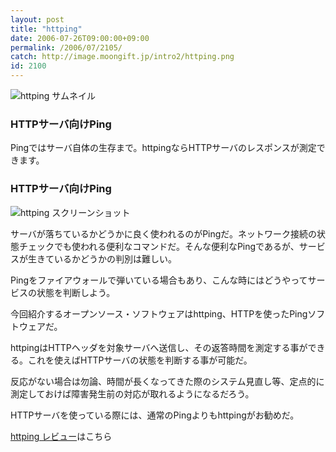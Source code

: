 ```yaml
---
layout: post
title: "httping"
date: 2006-07-26T09:00:00+09:00
permalink: /2006/07/2105/
catch: http://image.moongift.jp/intro2/httping.png
id: 2100
---
```

 ![httping サムネイル](http://image.moongift.jp/intro2/httping.t.png "httping サムネイル")
  

### HTTPサーバ向けPing
  
Pingではサーバ自体の生存まで。httpingならHTTPサーバのレスポンスが測定できます。  
<!--more-->  

### HTTPサーバ向けPing
  

![httping スクリーンショット](http://image.moongift.jp/intro2/httping.png "httping スクリーンショット")

  

サーバが落ちているかどうかに良く使われるのがPingだ。ネットワーク接続の状態チェックでも使われる便利なコマンドだ。そんな便利なPingであるが、サービスが生きているかどうかの判別は難しい。

  

Pingをファイアウォールで弾いている場合もあり、こんな時にはどうやってサービスの状態を判断しよう。

  

今回紹介するオープンソース・ソフトウェアはhttping、HTTPを使ったPingソフトウェアだ。

  

httpingはHTTPヘッダを対象サーバへ送信し、その返答時間を測定する事ができる。これを使えばHTTPサーバの状態を判断する事が可能だ。

  

反応がない場合は勿論、時間が長くなってきた際のシステム見直し等、定点的に測定しておけば障害発生前の対応が取れるようになるだろう。

  

HTTPサーバを使っている際には、通常のPingよりもhttpingがお勧めだ。

  

[httping レビュー](http://oss.moongift.jp/review/i-2114.html)はこちら

